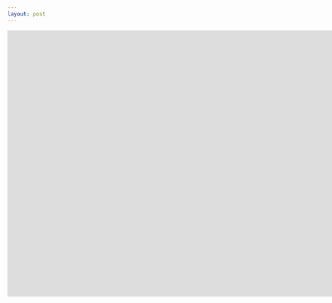```yaml
---
layout: post
---
```

<iframe width="1600" height="600" src="https://kupolua.github.io/json-to-table/html/index-presentation.html" frameborder="0" allowfullscreen></iframe>
